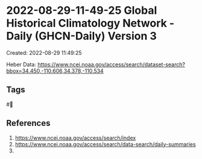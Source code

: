 # 2022-08-29-11-49-25 Global Historical Climatology Network - Daily (GHCN-Daily) Version 3
Created: 2022-08-29 11:49:25

Heber Data: https://www.ncei.noaa.gov/access/search/dataset-search?bbox=34.450,-110.606,34.378,-110.534

## Tags
#🌱 
## References
1. https://www.ncei.noaa.gov/access/search/index
2. https://www.ncei.noaa.gov/access/search/data-search/daily-summaries
3. 